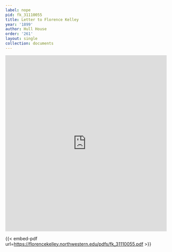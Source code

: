 ```yaml
---
label: nope
pid: fk_31110055
title: Letter to Florence Kelley
year: '1899'
author: Hull House
order: '261'
layout: single
collection: documents
---
```

<iframe src="https://northwestern.app.box.com/embed/s/oiu3nw59f2q7p77nc67um6xfljwn84zm?sortColumn=date&view=list" width="100%" height="550" frameborder="0" allowfullscreen webkitallowfullscreen msallowfullscreen></iframe>


{{< embed-pdf url=https://florencekelley.northwestern.edu/pdfs/fk_31110055.pdf >}}